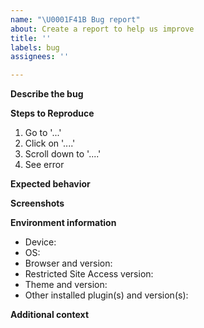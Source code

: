 ```yaml
---
name: "\U0001F41B Bug report"
about: Create a report to help us improve
title: ''
labels: bug
assignees: ''

---
```


<!-- Thank you for reporting a possible bug in Restricted Site Access.  Please fill in as much of the template below as you can. -->

**Describe the bug**
<!-- A clear and concise description of what the bug is. -->

**Steps to Reproduce**
<!-- Steps to reproduce the behavior. -->
1. Go to '...'
2. Click on '....'
3. Scroll down to '....'
4. See error

**Expected behavior**
<!-- A clear and concise description of what you expected to happen. -->

**Screenshots**
<!-- If applicable, add screenshots to help explain your problem. -->

**Environment information**
 - Device: <!-- [e.g. MacBook] -->
 - OS: <!-- [e.g. MacOS 10.14.3] -->
 - Browser and version: <!-- [e.g. Firefox 65.0.1, Chrome 73.0.3683.75, Safari 12.0.3] -->
 - Restricted Site Access version: <!-- [e.g. 7.1.0] -->
 - Theme and version: <!-- [e.g. Twenty Nineteen 1.3] -->
 - Other installed plugin(s) and version(s): 

**Additional context**
<!-- Add any other context about the problem here. -->
